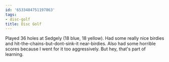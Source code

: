 ```yaml
---
id: '6533484751197863'
tags:
- disc-golf
title: Disc Golf
---
```


Played 36 holes at Sedgely (18 blue, 18 yellow). Had some really nice birdies and hit-the-chains-but-dont-sink-it near-birdies. Also had some horrible scores because I went for it too aggressively. But hey, that's part of learning.